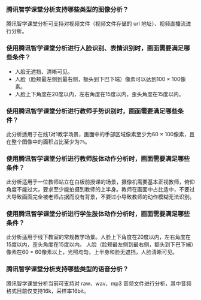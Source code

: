
### 腾讯智学课堂分析支持哪些类型的图像分析？
腾讯智学课堂分析可支持对视频文件（视频文件存储的 url 地址）、视频直播流进行分析。

### 使用腾讯智学课堂分析进行人脸识别、表情识别时，画面需要满足哪些条件？
- 人脸无遮挡、清晰可见。
- 人脸（脸颊最左侧到最右侧，额头到下巴下端）像素可以达到100 × 100像素。
- 人脸上下角度在20度以内，左右角度在15度以内，歪头角度在15度以内。

### 使用腾讯智学课堂分析进行教师手势识别时，画面需要满足哪些条件？
此分析适用于在线1对1教学场景，画面中的手部区域像素至少为60 × 100像素，且在整个图像中的面积占比至少为`7%`。

### 使用腾讯智学课堂分析进行教师肢体动作分析时，画面需要满足哪些条件？
此分析适用于一位教师站立在白板前授课的场景，摄像机需要基本正视教师，俯仰角度不能过大，要求至少能拍摄到教师的上半身。教师在画面中占比适中，不要过大导致画面完全被老师占据而没有背景，不要过小导致教师的动作模糊无法识别。

### 使用腾讯智学课堂分析进行学生肢体动作分析时，画面需要满足哪些条件？
此分析适用于线下教室的常规教学场景。人脸上下角度在20度以内，左右角度在15度以内，歪头角度在15度以内。
人脸（脸颊最左侧到最右侧，额头到下巴下端）像素在60 × 60像素以上，光照均匀，上半身和脸无遮挡，人脸清晰可见。

### 腾讯智学课堂分析支持哪些类型的语音分析？
腾讯智学课堂分析当前可支持对 raw、wav、mp3 音频文件进行分析，其中音频格式目前仅支持16k，采样率16bit。
